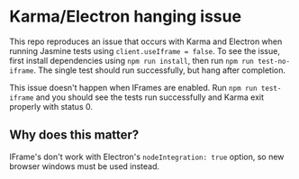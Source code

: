 # Karma/Electron hanging issue

This repo reproduces an issue that occurs with Karma and Electron when running
Jasmine tests using `client.useIframe = false`. To see the issue, first install
dependencies using `npm run install`, then run `npm run test-no-iframe`. The single test should run successfully, but hang after completion.

This issue doesn't happen when IFrames are enabled. Run `npm run test-iframe`
and you should see the tests run successfully and Karma exit properly with
status 0.

## Why does this matter?

IFrame's don't work with Electron's `nodeIntegration: true` option, so new
browser windows must be used instead.

